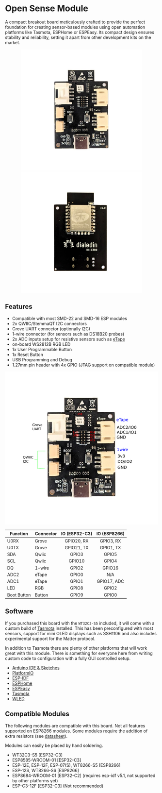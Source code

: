 # Open Sense Module

A compact breakout board meticulously crafted to provide the perfect foundation for creating sensor-based modules using open automation platforms like Tasmota, ESPHome or ESPEasy. Its compact design ensures stability and reliability, setting it apart from other development kits on the market.


<p align="middle">
    <img src="images/c3-breakout1.jpeg" alt="product image" width="400px" />
    <img src="images/c3-breakout-solder-back.png" alt="product back" width="400px" />
</p>


## Features

- Compatible with most SMD-22 and SMD-16 ESP modules
- 2x QWIIC/StemmaQT I2C connectors
- Grove UART connector (optionally I2C)
- 1-wire connector (for sensors such as DS18B20 probes)
- 2x ADC inputs setup for resistive sensors such as [eTape](https://milonetech.com/products/standard-etape-assembly)
- on-board WS2812B RGB LED
- 1x User Programmable Button
- 1x Reset Button
- USB Programming and Debug
- 1.27mm pin header with 4x GPIO (JTAG support on compatible module)

<p align="center">
    <img src="images/c3-breakout-pins.png" alt="product pinout" width="600px" />
</p>

|  Function  | Connector | IO (ESP32-C3) | IO (ESP8266) |
|------------|-----------|:-------------:|:------------:|
| U0RX |	Grove |	GPIO20, RX | GPIO3, RX
| U0TX |	Grove | GPIO21, TX | GPIO1, TX
| SDA |	Qwiic |	GPIO3 | GPIO5
| SCL |	Qwiic |	GPIO10 | GPIO4
| DQ |	1-wire |	GPIO2 | GPIO16
| ADC2 | eTape	| GPIO0 | N/A
| ADC1	| eTape	| GPIO1 | GPIO17, ADC
| LED |	RGB	 | GPIO8 | GPIO2
| Boot Button |	Button |	GPIO9 | GPIO0


## Software

If you purchased this board with the `WT32C3-S5` included, it will come with a custom build of [Tasmota](Tasmota.md) installed. This has been preconfigured with most sensors, support for mini OLED displays such as SSH1106 and also includes experimental support for the Matter protocol. 

In addition to Tasmota there are plenty of other platforms that will work great with this module. There is something for everyone here from writing custom code to configuration with a fully GUI controlled setup.
* [Arduino IDE & Sketches](https://docs.arduino.cc/software/ide-v2)
* [PlatformIO](https://platformio.org/)
* [ESP-IDF](https://docs.espressif.com/projects/esp-idf/en/latest/esp32/get-started/)
* [ESPHome](https://esphome.io/index.html)
* [ESPEasy](https://espeasy.readthedocs.io/en/latest/)
* [Tasmota](https://tasmota.github.io/docs/)
* [WLED](https://kno.wled.ge/)


## Compatible Modules
The following modules are compatible with this board. Not all features supported on ESP8266 modules. Some modules require the addition of extra resistors (see [datasheet](OpenSense_datasheet_v1.0.0.pdf)).

Modules can easily be placed by hand soldering.

* WT32C3-S5 [ESP32-C3]
* ESP8585-WROOM-01 [ESP32-C3]
* ESP-12E, ESP-12F, ESP-07(S), WT8266-S5 [ESP8266]
* ESP-12S, WT8266-S6 [ESP8266]
* ESP8684-WROOM-01 [ESP32-C2] (requires esp-idf v5.1, not supported by other platforms yet)
* ESP-C3-12F [ESP32-C3] (Not recommended) 
